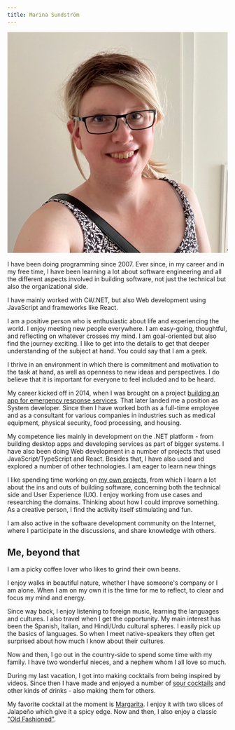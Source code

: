 ```yaml
---
title: Marina Sundström
---
```


<a href="/images/profile.jpeg">
<img class="rounded-circle right" src="/images/profile.jpeg" /></a>

I have been doing programming since 2007. Ever since, in my career and in my free time, I have been learning a lot about software engineering and all the different aspects involved in building software, not just the technical but also the organizational side.

I have mainly worked with C#/.NET, but also Web development using JavaScript and frameworks like React.

I am a positive person who is enthusiastic about life and experiencing the world. I enjoy meeting new people everywhere. I am easy-going, thoughtful, and reflecting on whatever crosses my mind. I am goal-oriented but also find the journey exciting. I like to get into the details to get that deeper understanding of the subject at hand. You could say that I am a geek.

I thrive in an environment in which there is commitment and motivation to the task at hand, as well as openness to new ideas and perspectives. I do believe that it is important for everyone to feel included and to be heard.

My career kicked off in 2014, when I was brought on a project [building an app for emergency response services](/articles/building-software-for-emergency-response). That later landed me a position as System developer. Since then I have worked both as a full-time employee and as a consultant for various companies in industries such as medical equipment, physical security, food processing, and housing.


My competence lies mainly in development on the .NET platform - from building desktop apps and developing services as part of bigger systems. I have also been doing Web development in a number of projects that used JavaScript/TypeScript and React. Besides that, I have also used and explored a number of other technologies. I am eager to learn new things

I like spending time working on [my own projects](/portfolio), from which I learn a lot about the ins and outs of building software, concerning both the technical side and User Experience (UX). I enjoy working from use cases and researching the domains. Thinking about how I could improve something. As a creative person, I find the activity itself stimulating and fun. 

I am also active in the software development community on the Internet, where I participate in the discussions, and share knowledge with others.

## Me, beyond that

I am a picky coffee lover who likes to grind their own beans.

I enjoy walks in beautiful nature, whether I have someone's company or I am alone. When I am on my own it is the time for me to reflect, to clear and focus my mind and energy. 

Since way back, I enjoy listening to foreign music, learning the languages and cultures. I also travel when I get the opportunity. My main interest has been the Spanish, Italian, and Hindi/Urdu cultural spheres. I easily pick up the basics of languages. So when I meet native-speakers they often get surprised about how much I know about their cultures.

Now and then, I go out in the country-side to spend some time with my family. I have two wonderful nieces, and a nephew whom I all love so much.

During my last vacation, I got into making cocktails from being inspired by videos. Since then I have made and enjoyed a number of [sour cocktails](https://en.wikipedia.org/wiki/Sour_(cocktail)) and other kinds of drinks - also making them for others. 

My favorite cocktail at the moment is [Margarita](https://en.wikipedia.org/wiki/Margarita). I enjoy it with two slices of Jalapeño which give it a spicy edge. Now and then, I also enjoy a classic ["Old Fashioned"](https://en.wikipedia.org/wiki/Old_fashioned_(cocktail)).